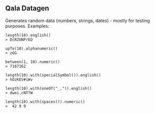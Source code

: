 Qala Datagen
------------
Generates random data (numbers, strings, dates) - mostly for testing purposes. 
Examples:
```
length(10).english()
> DcRZUNPrED
```
```
upTo(10).alphanumeric()
> zGG
```
```
between(1, 10).numeric()
> 7167162
```
```
length(10).with(specialSymbol()).english()
> hOzKEV#iWv
```
```
length(10).with(oneOf("_,")).english()
> dwei,cNTfW
```
```
length(10).with(spaces()).numeric()
>  42 9 9   
```